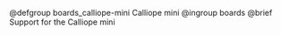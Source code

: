 @defgroup    boards_calliope-mini Calliope mini
@ingroup     boards
@brief       Support for the Calliope mini
